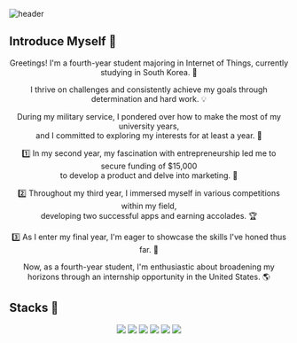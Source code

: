 ![header](https://capsule-render.vercel.app/api?type=waving&color=0:c6acf6,100:E6B9F7&width=1500&height=240&section=header&text=KWON's%20Adventure%20Journal✋&fontSize=50&fontColor=ffffff )  

## Introduce Myself 📖

<div align="center">
 Greetings! I'm a fourth-year student majoring in Internet of Things, currently studying in South Korea. 🌟<br>

 I thrive on challenges and consistently achieve my goals through determination and hard work. 💡<br>

 During my military service, I pondered over how to make the most of my university years,<br>
and I committed to exploring my interests for at least a year. 🌱

1️⃣ In my second year, my fascination with entrepreneurship led me to secure funding of $15,000 <br>
   to develop a product and delve into marketing. 💼

2️⃣ Throughout my third year, I immersed myself in various competitions within my field, <br>
   developing two successful apps and earning accolades. 🏆

3️⃣ As I enter my final year, I'm eager to showcase the skills I've honed thus far. 🚀

 Now, as a fourth-year student, I'm enthusiastic about broadening my horizons through an internship opportunity in the United States. 🌎
  
</div>

 
## Stacks 📖
<div align="center">
  <img src="https://img.shields.io/badge/c-A8B9CC?style=for-the-badge&logo=c&logoColor=white">
  <img src="https://img.shields.io/badge/cpp-00599C?style=for-the-badge&logo=cplusplus&logoColor=white">
  <img src="https://img.shields.io/badge/java-007396?style=for-the-badge&logo=java&logoColor=white">
  <img src="https://img.shields.io/badge/kotlin-0095D5?style=for-the-badge&logo=kotlin&logoColor=white">
  <img src="https://img.shields.io/badge/python-3776AB?style=for-the-badge&logo=python&logoColor=white">
  <img src="https://img.shields.io/badge/linux-FCC624?style=for-the-badge&logo=linux&logoColor=black">
</div>
  
  
</div>
